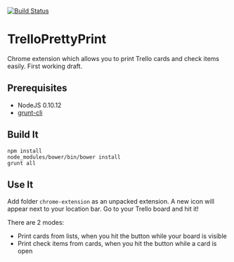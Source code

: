 [![Build Status](https://travis-ci.org/murdochjohn/TrelloPrettyPrint.png?branch=master)](https://travis-ci.org/murdochjohn/TrelloPrettyPrint)

TrelloPrettyPrint
=================

Chrome extension which allows you to print Trello cards and check items easily. First 
working draft.

Prerequisites
-------------

- NodeJS 0.10.12
- [grunt-cli](https://github.com/gruntjs/grunt-cli)

Build It
--------
    
    npm install
    node_modules/bower/bin/bower install
    grunt all

Use It
------
Add folder ``chrome-extension`` as an unpacked extension. A new icon will
appear next to your location bar. Go to your Trello board and hit it!

There are 2 modes:
- Print cards from lists, when you hit the button while your board is visible
- Print check items from cards, when you hit the button while a card is open
